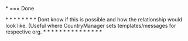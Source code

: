 \* === Done

<!-- *********************** GET ********************** -->
<!-- Get All Users --> *
<!-- Get All Roles --> *
<!-- Get All Groups -->*
<!-- Get All Orgs -->*

<!-- Get All UserDetails (Org + Role + Group + Reminder) -->
<!-- Get All Groups By Users -->*
<!-- Get Users By Organization -->*
<!-- Get All User Reminders/reminders -->*
<!-- Get Reminders/reminders By Group -->*
<!--??????????? Get Templates/reminders By Role/Org ?????????--> Dont know if this is possible and how the relationship would look like. (Useful where CountryManager sets templates/messages for respective org.

<!-- Get UserById -->*
<!-- Get RoleById -->*
<!-- Get GroupById -->*
<!-- Get ReminderById -->*

<!-- *********************** POST ********************** -->

<!-- Register User -->
<!-- Login User -->
<!-- Create User -->*
<!-- Create Group -->*
<!-- Create Organization -->*
<!-- Create Message/Reminder/Reminder -->*

<!-- *********************** UPDATE ********************** -->
<!-- Update User -->*
<!-- Update Group -->*
<!-- Update Organization -->*
<!-- Update Message/Reminder/Reminder -->*

<!-- *********************** DELETE ********************** -->
<!-- Delete User -->*
<!-- Delete Group -->*
<!-- Delete Reminder -->*
